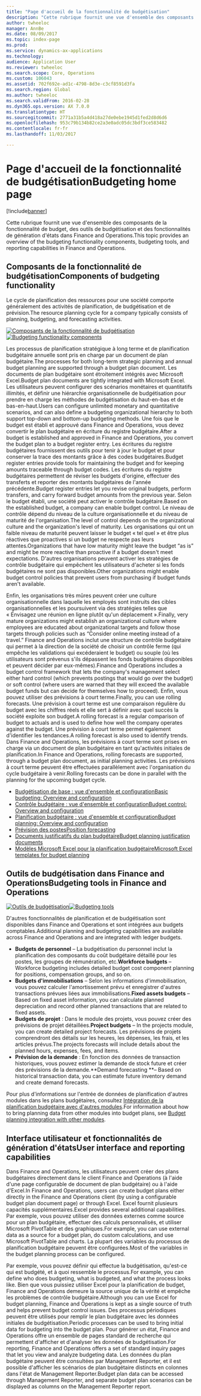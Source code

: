 ```yaml
---
title: "Page d'accueil de la fonctionnalité de budgétisation"
description: "Cette rubrique fournit une vue d'ensemble des composants de la fonctionnalité de budgétisation, des outils de budgétisation et des fonctionnalités de génération d'états dans Microsoft Dynamics 365 for Finance and Operations, Enterprise Edition."
author: twheeloc
manager: AnnBe
ms.date: 08/09/2017
ms.topic: index-page
ms.prod: 
ms.service: dynamics-ax-applications
ms.technology: 
audience: Application User
ms.reviewer: twheeloc
ms.search.scope: Core, Operations
ms.custom: 106043
ms.assetid: 702f692e-ad1c-4798-8d3e-c3cf8591d3fa
ms.search.region: Global
ms.author: twheeloc
ms.search.validFrom: 2016-02-28
ms.dyn365.ops.version: AX 7.0.0
ms.translationtype: HT
ms.sourcegitcommit: 2771a31b5a4d418a27de0ebe1945d1fed2d8d6d6
ms.openlocfilehash: 953c79b134b82ce2a3e0adc05dc3bdf3ce583482
ms.contentlocale: fr-fr
ms.lasthandoff: 11/03/2017

---
```


# <a name="budgeting-home-page"></a><span data-ttu-id="5385c-103">Page d'accueil de la fonctionnalité de budgétisation</span><span class="sxs-lookup"><span data-stu-id="5385c-103">Budgeting home page</span></span>

[!include[banner](../includes/banner.md)]


<span data-ttu-id="5385c-104">Cette rubrique fournit une vue d'ensemble des composants de la fonctionnalité de budget, des outils de budgétisation et des fonctionnalités de génération d'états dans Finance and Operations.</span><span class="sxs-lookup"><span data-stu-id="5385c-104">This topic provides an overview of the budgeting functionality components, budgeting tools, and reporting capabilities in Finance and Operations.</span></span> 

<a name="components-of-budgeting-functionality"></a><span data-ttu-id="5385c-105">Composants de la fonctionnalité de budgétisation</span><span class="sxs-lookup"><span data-stu-id="5385c-105">Components of budgeting functionality</span></span>
-------------------------------------

<span data-ttu-id="5385c-106">Le cycle de planification des ressources pour une société comporte généralement des activités de planification, de budgétisation et de prévision.</span><span class="sxs-lookup"><span data-stu-id="5385c-106">The resource planning cycle for a company typically consists of planning, budgeting, and forecasting activities.</span></span>

<span data-ttu-id="5385c-107">[![Composants de la fonctionnalité de budgétisation](./media/budgeting-functionality-components.jpg)](./media/budgeting-functionality-components.jpg)</span><span class="sxs-lookup"><span data-stu-id="5385c-107">[![Budgeting functionality components](./media/budgeting-functionality-components.jpg)](./media/budgeting-functionality-components.jpg)</span></span>

<span data-ttu-id="5385c-108">Les processus de planification stratégique à long terme et de planification budgétaire annuelle sont pris en charge par un document de plan budgétaire.</span><span class="sxs-lookup"><span data-stu-id="5385c-108">The processes for both long-term strategic planning and annual budget planning are supported through a budget plan document.</span></span> <span data-ttu-id="5385c-109">Les documents de plan budgétaire sont étroitement intégrés avec Microsoft Excel.</span><span class="sxs-lookup"><span data-stu-id="5385c-109">Budget plan documents are tightly integrated with Microsoft Excel.</span></span> <span data-ttu-id="5385c-110">Les utilisateurs peuvent configurer des scénarios monétaires et quantitatifs illimités, et définir une hiérarchie organisationnelle de budgétisation pour prendre en charge les méthodes de budgétisation du haut-en-bas et de bas-en-haut.</span><span class="sxs-lookup"><span data-stu-id="5385c-110">Users can configure unlimited monetary and quantitative scenarios, and can also define a budgeting organizational hierarchy to both support top-down and bottom-up budgeting methods.</span></span> <span data-ttu-id="5385c-111">Une fois que le budget est établi et approuvé dans Finance and Operations, vous devez convertir le plan budgétaire en écriture du registre budgétaire.</span><span class="sxs-lookup"><span data-stu-id="5385c-111">After a budget is established and approved in Finance and Operations, you convert the budget plan to a budget register entry.</span></span> <span data-ttu-id="5385c-112">Les écritures du registre budgétaires fournissent des outils pour tenir à jour le budget et pour conserver la trace des montants grâce à des codes budgétaires.</span><span class="sxs-lookup"><span data-stu-id="5385c-112">Budget register entries provide tools for maintaining the budget and for keeping amounts traceable through budget codes.</span></span> <span data-ttu-id="5385c-113">Les écritures du registre budgétaires permettent de réviser les budgets d'origine, effectuer des transferts et reporter des montants budgétaires de l'année précédente.</span><span class="sxs-lookup"><span data-stu-id="5385c-113">Budget register entries let you revise original budgets, perform transfers, and carry forward budget amounts from the previous year.</span></span> <span data-ttu-id="5385c-114">Selon le budget établi, une société peut activer le contrôle budgétaire.</span><span class="sxs-lookup"><span data-stu-id="5385c-114">Based on the established budget, a company can enable budget control.</span></span> <span data-ttu-id="5385c-115">Le niveau de contrôle dépend du niveau de la culture organisationnelle et du niveau de maturité de l'organisation.</span><span class="sxs-lookup"><span data-stu-id="5385c-115">The level of control depends on the organizational culture and the organization's level of maturity.</span></span> <span data-ttu-id="5385c-116">Les organisations qui ont un faible niveau de maturité peuvent laisser le budget « tel quel » et être plus réactives que proactives si un budget ne respecte pas leurs attentes.</span><span class="sxs-lookup"><span data-stu-id="5385c-116">Organizations that have low maturity might leave the budget “as is” and might be more reactive than proactive if a budget doesn't meet expectations.</span></span> <span data-ttu-id="5385c-117">D'autres organisations peuvent activer les stratégies de contrôle budgétaire qui empêchent les utilisateurs d'acheter si les fonds budgétaires ne sont pas disponibles.</span><span class="sxs-lookup"><span data-stu-id="5385c-117">Other organizations might enable budget control policies that prevent users from purchasing if budget funds aren't available.</span></span>

<span data-ttu-id="5385c-118">Enfin, les organisations très mûres peuvent créer une culture organisationnelle dans laquelle les employés sont instruits des cibles organisationnelles et les poursuivent via des stratégies telles que « Envisagez une réunion en ligne plutôt qu'un déplacement ».</span><span class="sxs-lookup"><span data-stu-id="5385c-118">Finally, very mature organizations might establish an organizational culture where employees are educated about organizational targets and follow those targets through policies such as “Consider online meeting instead of a travel.”</span></span> <span data-ttu-id="5385c-119">Finance and Operations inclut une structure de contrôle budgétaire qui permet à la direction de la société de choisir un contrôle ferme (qui empêche les validations qui excéderaient le budget) ou souple (où les utilisateurs sont prévenus s'ils dépassent les fonds budgétaires disponibles et peuvent décider par eux-mêmes).</span><span class="sxs-lookup"><span data-stu-id="5385c-119">Finance and Operations includes a budget control framework that lets the company's management select either hard control (which prevents postings that would go over the budget) or soft control (where users are warned that they will exceed the available budget funds but can decide for themselves how to proceed).</span></span> <span data-ttu-id="5385c-120">Enfin, vous pouvez utiliser des prévisions à court terme.</span><span class="sxs-lookup"><span data-stu-id="5385c-120">Finally, you can use rolling forecasts.</span></span> <span data-ttu-id="5385c-121">Une prévision à court terme est une comparaison régulière du budget avec les chiffres réels et elle sert à définir avec quel succès la société exploite son budget.</span><span class="sxs-lookup"><span data-stu-id="5385c-121">A rolling forecast is a regular comparison of budget to actuals and is used to define how well the company operates against the budget.</span></span> <span data-ttu-id="5385c-122">Une prévision à court terme permet également d'identifier les tendances.</span><span class="sxs-lookup"><span data-stu-id="5385c-122">A rolling forecast is also used to identify trends.</span></span> <span data-ttu-id="5385c-123">Dans Finance and Operations, les prévisions à court terme sont prises en charge via un document de plan budgétaire en tant qu'activités initiales de planification.</span><span class="sxs-lookup"><span data-stu-id="5385c-123">In Finance and Operations, rolling forecasts are supported, through a budget plan document, as initial planning activities.</span></span> <span data-ttu-id="5385c-124">Les prévisions à court terme peuvent être effectuées parallèlement avec l'organisation du cycle budgétaire à venir.</span><span class="sxs-lookup"><span data-stu-id="5385c-124">Rolling forecasts can be done in parallel with the planning for the upcoming budget cycle.</span></span>

-   [<span data-ttu-id="5385c-125">Budgétisation de base : vue d'ensemble et configuration</span><span class="sxs-lookup"><span data-stu-id="5385c-125">Basic budgeting: Overview and configuration</span></span>](basic-budgeting-overview-configuration.md)
-   [<span data-ttu-id="5385c-126">Contrôle budgétaire : vue d'ensemble et configuration</span><span class="sxs-lookup"><span data-stu-id="5385c-126">Budget control: Overview and configuration</span></span>](budget-control-overview-configuration.md)
-   [<span data-ttu-id="5385c-127">Planification budgétaire : vue d'ensemble et configuration</span><span class="sxs-lookup"><span data-stu-id="5385c-127">Budget planning: Overview and configuration</span></span>](budget-planning-overview-configuration.md)
-   [<span data-ttu-id="5385c-128">Prévision des postes</span><span class="sxs-lookup"><span data-stu-id="5385c-128">Position forecasting</span></span>](position-forecasting.md)
-   [<span data-ttu-id="5385c-129">Documents justificatifs du plan budgétaire</span><span class="sxs-lookup"><span data-stu-id="5385c-129">Budget planning justification documents</span></span>](budget-planning-justification-docs.md)
-   [<span data-ttu-id="5385c-130">Modèles Microsoft Excel pour la planification budgétaire</span><span class="sxs-lookup"><span data-stu-id="5385c-130">Microsoft Excel templates for budget planning</span></span>](budget-planning-excel-templates.md)

## <a name="budgeting-tools-in-finance-and-operations"></a><span data-ttu-id="5385c-131">Outils de budgétisation dans Finance and Operations</span><span class="sxs-lookup"><span data-stu-id="5385c-131">Budgeting tools in Finance and Operations</span></span>
<span data-ttu-id="5385c-132">[![Outils de budgétisation](./media/budgeting-tools.jpg)](./media/budgeting-tools.jpg)</span><span class="sxs-lookup"><span data-stu-id="5385c-132">[![Budgeting tools](./media/budgeting-tools.jpg)](./media/budgeting-tools.jpg)</span></span> 

<span data-ttu-id="5385c-133">D'autres fonctionnalités de planification et de budgétisation sont disponibles dans Finance and Operations et sont intégrées aux budgets comptables.</span><span class="sxs-lookup"><span data-stu-id="5385c-133">Additional planning and budgeting capabilities are available across Finance and Operations and are integrated with ledger budgets.</span></span>

-   <span data-ttu-id="5385c-134">**Budgets de personnel** – La budgétisation du personnel inclut la planification des composants du coût budgétaire détaillé pour les postes, les groupes de rémunération, etc.</span><span class="sxs-lookup"><span data-stu-id="5385c-134">**Workforce budgets** – Workforce budgeting includes detailed budget cost component planning for positions, compensation groups, and so on.</span></span>
-   <span data-ttu-id="5385c-135">**Budgets d'immobilisations** – Selon les informations d'immobilisation, vous pouvez calculer l'amortissement prévu et enregistrer d'autres transactions prévues liées aux immobilisations.</span><span class="sxs-lookup"><span data-stu-id="5385c-135">**Fixed assets budgets** – Based on fixed asset information, you can calculate planned depreciation and record other planned transactions that are related to fixed assets.</span></span>
-   <span data-ttu-id="5385c-136">**Budgets de projet** : Dans le module des projets, vous pouvez créer des prévisions de projet détaillées.</span><span class="sxs-lookup"><span data-stu-id="5385c-136">**Project budgets** – In the projects module, you can create detailed project forecasts.</span></span> <span data-ttu-id="5385c-137">Les prévisions de projets comprendront des détails sur les heures, les dépenses, les frais, et les articles prévus.</span><span class="sxs-lookup"><span data-stu-id="5385c-137">The projects forecasts will include details about the planned hours, expenses, fees, and items.</span></span>
-   <span data-ttu-id="5385c-138">**Prévision de la demande** : En fonction des données de transaction historiques, vous pouvez estimer la demande de stock future et créer des prévisions de la demande.</span><span class="sxs-lookup"><span data-stu-id="5385c-138">**Demand forecasting **– Based on historical transaction data, you can estimate future inventory demand and create demand forecasts.</span></span>

<span data-ttu-id="5385c-139">Pour plus d'informations sur l'entrée de données de planification d'autres modules dans les plans budgétaires, consultez [Intégration de la planification budgétaire avec d'autres modules](budget-planning-integration-other-modules.md).</span><span class="sxs-lookup"><span data-stu-id="5385c-139">For information about how to bring planning data from other modules into budget plans, see [Budget planning integration with other modules](budget-planning-integration-other-modules.md).</span></span>

## <a name="user-interface-and-reporting-capabilities"></a><span data-ttu-id="5385c-140">Interface utilisateur et fonctionnalités de génération d'états</span><span class="sxs-lookup"><span data-stu-id="5385c-140">User interface and reporting capabilities</span></span>
<span data-ttu-id="5385c-141">Dans Finance and Operations, les utilisateurs peuvent créer des plans budgétaires directement dans le client Finance and Operations (à l'aide d'une page configurable de document de plan budgétaire) ou à l'aide d'Excel.</span><span class="sxs-lookup"><span data-stu-id="5385c-141">In Finance and Operations, users can create budget plans either directly in the Finance and Operations client (by using a configurable budget plan document page) or through Excel.</span></span> <span data-ttu-id="5385c-142">Excel fournit plusieurs capacités supplémentaires.</span><span class="sxs-lookup"><span data-stu-id="5385c-142">Excel provides several additional capabilities.</span></span> <span data-ttu-id="5385c-143">Par exemple, vous pouvez utiliser des données externes comme source pour un plan budgétaire, effectuer des calculs personnalisés, et utiliser Microsoft PivotTable et des graphiques.</span><span class="sxs-lookup"><span data-stu-id="5385c-143">For example, you can use external data as a source for a budget plan, do custom calculations, and use Microsoft PivotTable and charts.</span></span> <span data-ttu-id="5385c-144">La plupart des variables du processus de planification budgétaire peuvent être configurées.</span><span class="sxs-lookup"><span data-stu-id="5385c-144">Most of the variables in the budget planning process can be configured.</span></span> 

<span data-ttu-id="5385c-145">Par exemple, vous pouvez définir qui effectue la budgétisation, qu'est-ce qui est budgété, et à quoi ressemble le processus.</span><span class="sxs-lookup"><span data-stu-id="5385c-145">For example, you can define who does budgeting, what is budgeted, and what the process looks like.</span></span> <span data-ttu-id="5385c-146">Bien que vous puissiez utiliser Excel pour la planification de budget, Finance and Operations demeure la source unique de la vérité et empêche les problèmes de contrôle budgétaire.</span><span class="sxs-lookup"><span data-stu-id="5385c-146">Although you can use Excel for budget planning, Finance and Operations is kept as a single source of truth and helps prevent budget control issues.</span></span> <span data-ttu-id="5385c-147">Des processus périodiques peuvent être utilisés pour remplir le plan budgétaire avec les données initiales de budgétisation.</span><span class="sxs-lookup"><span data-stu-id="5385c-147">Periodic processes can be used to bring initial data for budgeting into the budget plan.</span></span> <span data-ttu-id="5385c-148">Pour générer un état, Finance and Operations offre un ensemble de pages standard de recherche qui permettent d'afficher et d'analyser les données de budgétisation.</span><span class="sxs-lookup"><span data-stu-id="5385c-148">For reporting, Finance and Operations offers a set of standard inquiry pages that let you view and analyze budgeting data.</span></span> <span data-ttu-id="5385c-149">Les données du plan budgétaire peuvent être consultées par Management Reporter, et il est possible d'afficher les scénarios de plan budgétaire distincts en colonnes dans l'état de Management Reporter.</span><span class="sxs-lookup"><span data-stu-id="5385c-149">Budget plan data can be accessed through Management Reporter, and separate budget plan scenarios can be displayed as columns on the Management Reporter report.</span></span>







